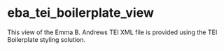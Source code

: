 eba_tei_boilerplate_view
========================

This view of the Emma B. Andrews TEI XML file is provided using the TEI Boilerplate styling solution.
